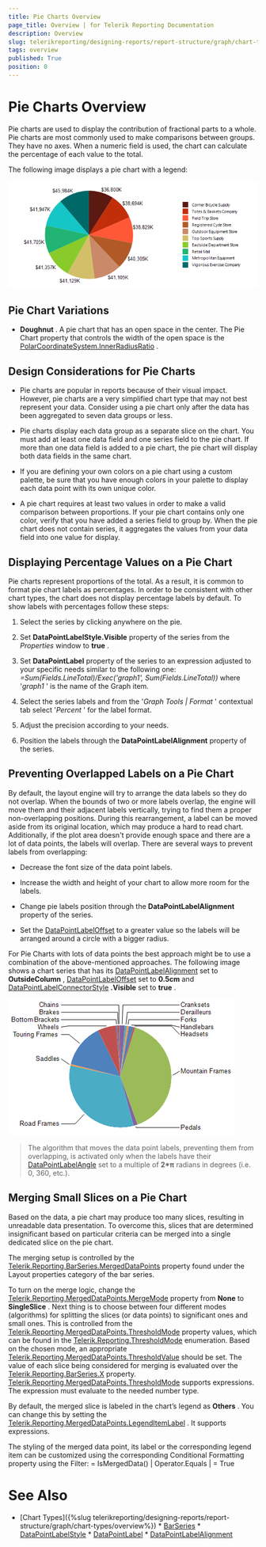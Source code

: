 ```yaml
---
title: Pie Charts Overview
page_title: Overview | for Telerik Reporting Documentation
description: Overview
slug: telerikreporting/designing-reports/report-structure/graph/chart-types/pie-charts/overview
tags: overview
published: True
position: 0
---
```


# Pie Charts Overview



Pie charts are used to display the contribution of fractional parts to a whole. Pie charts are most commonly         used to make comparisons between groups. They have no axes. When a numeric field is used, the chart can calculate         the percentage of each value to the total.       

The following image displays a pie chart with a legend:  

  ![Pie Chart\Pie Chart](images/Graph/PieChart.png)

## Pie Chart Variations

* __Doughnut__ . A pie chart that has an open space in the center. The Pie Chart property that controls the width of the open space               is the                 [PolarCoordinateSystem.InnerRadiusRatio](https://docs.telerik.com/reporting/p-telerik-reporting-polarcoordinatesystem-innerradiusratio) .             

## Design Considerations for Pie Charts

* Pie charts are popular in reports because of their visual impact. However, pie charts are a very               simplified chart type that may not best represent your data. Consider using a pie chart only after the data has               been aggregated to seven data groups or less.             

* Pie charts display each data group as a separate slice on the chart. You must add at least one data               field and one series field to the pie chart. If more than one data field is added to a pie chart, the pie chart               will display both data fields in the same chart.             

* If you are defining your own colors on a pie chart using a custom palette, be sure that you have               enough colors in your palette to display each data point with its own unique color.             

* A pie chart requires at least two values in order to make a valid comparison between proportions.               If your pie chart contains only one color, verify that you have added a series field to group by. When the pie chart               does not contain series, it aggregates the values from your data field into one value for display.             

## Displaying Percentage Values on a Pie Chart

Pie charts represent proportions of the total. As a result, it is common to format pie chart           labels as percentages. In order to be consistent with other chart types, the chart does not display percentage labels by default.           To show labels with percentages follow these steps:         

1. Select the series by clicking anywhere on the pie.

1. Set __DataPointLabelStyle.Visible__  property of the series from the *Properties*  window to __true__ .             

1. Set __DataPointLabel__  property of the series to an expression adjusted to your specific needs similar to the following one: *=Sum(Fields.LineTotal)/Exec('graph1', Sum(Fields.LineTotal))*  where '*graph1* ' is the name of the Graph item.             

1. Select the series labels and from the '*Graph Tools | Format* ' contextual tab select '*Percent* ' for the label format.             

1. Adjust the precision according to your needs.

1. Position the labels through the __DataPointLabelAlignment__  property of the series.             

## Preventing Overlapped Labels on a Pie Chart

By default, the layout engine will try to arrange the data labels so they do not overlap. When the bounds of two or more labels overlap,           the engine will move them and their adjacent labels vertically, trying to find them a proper non-overlapping positions. During this rearrangement,           a label can be moved aside from its original location, which may produce a hard to read chart. Additionally, if the plot area doesn't provide           enough space and there are a lot of data points, the labels will overlap. There are several ways to prevent labels from overlapping:         

* Decrease the font size of the data point labels.

* Increase the width and height of your chart to allow more room for the labels.

* Change pie labels position through the __DataPointLabelAlignment__  property of the series.             

* Set the  [DataPointLabelOffset](/reporting/api/Telerik.Reporting.BarSeries#Telerik_Reporting_BarSeries_DataPointLabelOffset)  to a greater value               so the labels will be arranged around a circle with a bigger radius.             

For Pie Charts with lots of data points the best approach might be to use a combination of the above-mentioned approaches.           The following image shows a chart series that has its            [DataPointLabelAlignment](/reporting/api/Telerik.Reporting.BarSeries#Telerik_Reporting_BarSeries_DataPointLabelAlignment)  set to __OutsideColumn__ ,            [DataPointLabelOffset](/reporting/api/Telerik.Reporting.BarSeries#Telerik_Reporting_BarSeries_DataPointLabelOffset)  set to __0.5cm__            and  [DataPointLabelConnectorStyle](/reporting/api/Telerik.Reporting.BarSeries#Telerik_Reporting_BarSeries_DataPointLabelConnectorStyle) __.Visible__            set to __true__ .           

  ![Outside Column Pie Chart](images/Graph/OutsideColumnPieChart.png)

> The algorithm that moves the data point labels, preventing them from overlapping, is activated only when the labels have their              [DataPointLabelAngle](/reporting/api/Telerik.Reporting.GraphSeriesBase#Telerik_Reporting_GraphSeriesBase_DataPointLabelAngle)  set to a multiple of  __2*π__  radians in degrees (i.e. 0, 360, etc.).           

## Merging Small Slices on a Pie Chart

Based on the data, a pie chart may produce too many slices, resulting in unreadable data presentation.           To overcome this, slices that are determined insignificant based on particular criteria can be merged into a single dedicated slice on the pie chart.         

The merging setup is controlled by the  [Telerik.Reporting.BarSeries.MergedDataPoints](/reporting/api/Telerik.Reporting.BarSeries#Telerik_Reporting_BarSeries_MergedDataPoints)  property            found under the Layout properties category of the bar series.         

To turn on the merge logic, change the  [Telerik.Reporting.MergedDataPoints.MergeMode](/reporting/api/Telerik.Reporting.MergedDataPoints#Telerik_Reporting_MergedDataPoints_MergeMode)  property            from __None__  to __SingleSlice__ . Next thing is to choose between four different modes (algorithms)            for splitting the slices (or data points) to significant ones and small ones. This is controlled from the             [Telerik.Reporting.MergedDataPoints.ThresholdMode](/reporting/api/Telerik.Reporting.MergedDataPoints#Telerik_Reporting_MergedDataPoints_ThresholdMode)  property values,            which can be found in the  [Telerik.Reporting.ThresholdMode](/reporting/api/Telerik.Reporting.ThresholdMode)  enumeration.           Based on the chosen mode, an appropriate  [Telerik.Reporting.MergedDataPoints.ThresholdValue](/reporting/api/Telerik.Reporting.MergedDataPoints#Telerik_Reporting_MergedDataPoints_ThresholdValue)  should be set.           The value of each slice being considered for merging is evaluated over the  [Telerik.Reporting.BarSeries.X](/reporting/api/Telerik.Reporting.BarSeries#Telerik_Reporting_BarSeries_X)  property.            [Telerik.Reporting.MergedDataPoints.ThresholdMode](/reporting/api/Telerik.Reporting.MergedDataPoints#Telerik_Reporting_MergedDataPoints_ThresholdMode)  supports expressions.            The expression must evaluate to the needed number type.         

By default, the merged slice is labeled in the chart’s legend as __Others__ . You can change this by setting the             [Telerik.Reporting.MergedDataPoints.LegendItemLabel](/reporting/api/Telerik.Reporting.MergedDataPoints#Telerik_Reporting_MergedDataPoints_LegendItemLabel) . It supports expressions.         

The styling of the merged data point, its label or the corresponding legend item can be customized using the corresponding Conditional Formatting property using the Filter:                      = IsMergedData() | Operator.Equals | = True           

# See Also

 * [Chart Types]({%slug telerikreporting/designing-reports/report-structure/graph/chart-types/overview%}) * [BarSeries](/reporting/api/Telerik.Reporting.BarSeries)  * [DataPointLabelStyle](/reporting/api/Telerik.Reporting.GraphSeriesBase#Telerik_Reporting_GraphSeriesBase_DataPointLabelStyle)  * [DataPointLabel](/reporting/api/Telerik.Reporting.GraphSeriesBase#Telerik_Reporting_GraphSeriesBase_DataPointLabel)  * [DataPointLabelAlignment](/reporting/api/Telerik.Reporting.BarSeries#Telerik_Reporting_BarSeries_DataPointLabelAlignment) 

